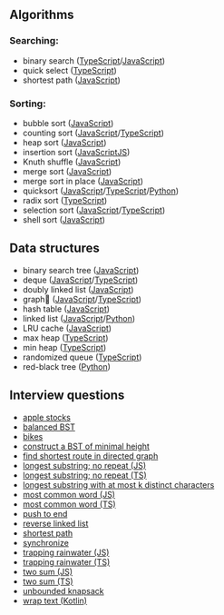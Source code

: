 ## Algorithms
### Searching:
* binary search ([TypeScript](../master/algorithms/search/binarySearch.ts)/[JavaScript](../master/algorithms/search/binarySearch.js))
* quick select ([TypeScript](../master/algorithms/search/quickSelect.ts))
* shortest path ([JavaScript](../master/algorithms/search/shortestPath.js))

### Sorting:
* bubble sort ([JavaScript](../master/algorithms/sorts/BubbleSort.js))
* counting sort ([JavaScript](../master/algorithms/sorts/CountingSort.js)/[TypeScript](../master/algorithms/sorts/CountingSort.ts))
* heap sort ([JavaScript](../master/algorithms/sorts/HeapSort.js))
* insertion sort ([JavaScriptJS](../master/algorithms/sorts/InsertionSort.js))
* Knuth shuffle ([JavaScript](../master/algorithms/sorts/knuthShuffle.js))
* merge sort ([JavaScript](../master/algorithms/sorts/MergeSort.js))
* merge sort in place ([JavaScript](../master/algorithms/sorts/mergeSortInPlace.js))
* quicksort ([JavaScript](../master/algorithms/sorts/QuickSort.js)/[TypeScript](../master/algorithms/sorts/QuickSort.ts)/[Python](../master/algorithms/sorts/QuickSort.py))
* radix sort ([TypeScript](../master/algorithms/sorts/RadixSort.ts))
* selection sort ([JavaScript](../master/algorithms/sorts/SelectionSort.js)/[TypeScript](../master/algorithms/sorts/SelectionSort.ts))
* shell sort ([JavaScript](../master/algorithms/sorts/ShellSort.js))

## Data structures
* binary search tree ([JavaScript](../master/data-structures/BST.js))
* deque ([JavaScript](../master/data-structures/Deque.js)/[TypeScript](../master/data-structures/Deque.ts))
* doubly linked list ([JavaScript](../master/data-structures/DoublyLinkedList.js))
* graph ([JavaScript](../master/data-structures/Graph.js)/[TypeScript](../master/data-structures/Graph.ts))
* hash table ([JavaScript](../master/data-structures/HashTable.js))
* linked list ([JavaScript](../master/data-structures/LinkedList.js)/[Python](../master/python/data-structures/linked_list.py))
* LRU cache ([JavaScript](../master/data-structures/LRUcache.js))
* max heap ([TypeScript](../master/dailyTasks/maxHeap.ts))
* min heap ([TypeScript](../master/data-structures/minHeap.ts))
* randomized queue ([TypeScript](../master/data-structures/RandomizedQueue.ts))
* red-black tree ([Python](../master/python/data-structures/ll_red_black.py))

## Interview questions
* [apple stocks](../master/interview-questions/maxProfitCalc.js)
* [balanced BST](../master/interview-questions/balancedBST.js)
* [bikes](../master/interview-questions/bikes.js)
* [construct a BST of minimal height](../master/interview-questions/minHeightBST.js)
* [find shortest route in directed graph](../master/interview-questions/findRoute.js)
* [longest substring; no repeat (JS)](../master/interview-questions/longestSubstringNoRepeat.js)
* [longest substring; no repeat (TS)](../master/interview-questions/longestSubstringNoRepeat.ts)
* [longest substring with at most k distinct characters](../master/interview-questions/longestSubstringKDistinct.js)
* [most common word (JS)](../master/interview-questions/mostCommonWord.js)
* [most common word (TS)](../master/interview-questions/mostCommonWord.ts)
* [push to end](../master/interview-questions/pushToEnd.js)
* [reverse linked list](../master/interview-questions/reverseLinkedList.js)
* [shortest path](../master/interview-questions/shortestPath.js)
* [synchronize](../master/interview-questions/synchronize.js)
* [trapping rainwater (JS)](../master/interview-questions/trappingRainwater.js)
* [trapping rainwater (TS)](../master/interview-questions/trappingRainwater.ts)
* [two sum (JS)](../master/interview-questions/twoSum.js)
* [two sum (TS)](../master/interview-questions/twoSum.ts)
* [unbounded knapsack](../master/interview-questions/unboundedKnapsack.js)
* [wrap text (Kotlin)](../master/interview-questions/wrapText.kt)

